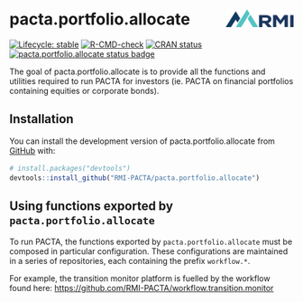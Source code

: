 # pacta.portfolio.allocate <img src="man/figures/logo.png" align="right" width="120" />

<!-- badges: start -->

[![Lifecycle: stable](https://img.shields.io/badge/lifecycle-stable-brightgreen.svg)](https://lifecycle.r-lib.org/articles/stages.html#stable)
[![R-CMD-check](https://github.com/RMI-PACTA/pacta.portfolio.allocate/actions/workflows/R-CMD-check.yaml/badge.svg)](https://github.com/RMI-PACTA/pacta.portfolio.allocate/actions/workflows/R-CMD-check.yaml)
[![CRAN
status](https://www.r-pkg.org/badges/version/pacta.portfolio.allocate)](https://CRAN.R-project.org/package=pacta.portfolio.allocate)
[![pacta.portfolio.allocate status
badge](https://rmi-pacta.r-universe.dev/badges/pacta.portfolio.allocate)](https://rmi-pacta.r-universe.dev/ui#package:pacta.portfolio.allocate)
<!-- badges: end -->

The goal of pacta.portfolio.allocate is to provide all the functions and
utilities required to run PACTA for investors (ie. PACTA on financial
portfolios containing equities or corporate bonds).

## Installation

You can install the development version of pacta.portfolio.allocate from
[GitHub](https://github.com/) with:

``` r
# install.packages("devtools")
devtools::install_github("RMI-PACTA/pacta.portfolio.allocate")
```

## Using functions exported by `pacta.portfolio.allocate`

To run PACTA, the functions exported by `pacta.portfolio.allocate` must
be composed in particular configuration. These configurations are
maintained in a series of repositories, each containing the prefix
`workflow.*`.

For example, the transition monitor platform is fuelled by the workflow
found here: <https://github.com/RMI-PACTA/workflow.transition.monitor>
